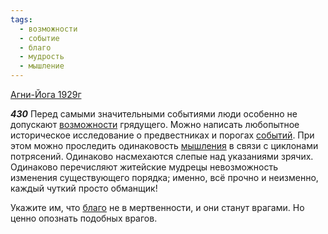 ```yaml
---
tags:
  - возможности
  - событие
  - благо
  - мудрость
  - мышление
---
```


[Агни-Йога 1929г](https://127.0.0.1:4002/agni/1929)

___430___
Перед самыми значительными событиями люди особенно не допускают [возможности](../../../tags/#возможности) грядущего. Можно написать любопытное историческое исследование о предвестниках и порогах [событий](../../../tags/#событие). При этом можно проследить одинаковость [мышления](../../../tags/#мышление) в связи с циклонами потрясений. Одинаково насмехаются слепые над указаниями зрячих. Одинаково перечисляют житейские мудрецы невозможность изменения существующего порядка; именно, всё прочно и неизменно, каждый чуткий просто обманщик!   

Укажите им, что [благо](../../../tags/#благо) не в мертвенности, и они станут врагами. Но ценно опознать подобных врагов.